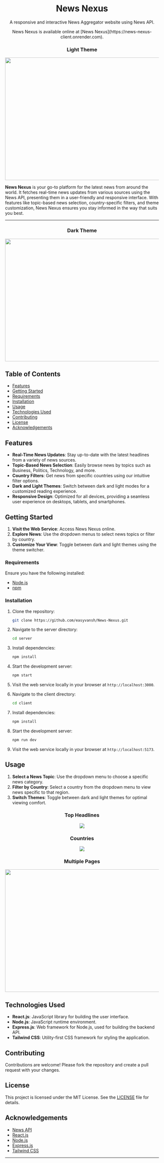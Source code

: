 <h1 align="center"> News Nexus </h1>

<div align="center">

  <p>A responsive and interactive News Aggregator website using News API.</p>
  <p>News Nexus is available online at [News Nexus](https://news-nexus-client.onrender.com).</p>
  <h3>Light Theme</h3>
  <img src="https://github.com/easyvansh/News-Nexus/blob/main/screenshots/Home%20Page%20Light%20Theme.JPG" style="width:800px; height:400px"/>
</div>

**News Nexus** is your go-to platform for the latest news from around the world. It fetches real-time news updates from various sources using the News API, presenting them in a user-friendly and responsive interface. With features like topic-based news selection, country-specific filters, and theme customization, News Nexus ensures you stay informed in the way that suits you best. 


- - -

<div align="center">

  <h3>Dark Theme</h3>
  <img src="https://github.com/easyvansh/News-Nexus/blob/main/screenshots/Home%20Page%20Dark%20Theme.JPG" style="width:800px; height:400px"/>
</div>


## Table of Contents

- [Features](#features)
- [Getting Started](#getting-started)
- [Requirements](#requirements)
- [Installation](#installation)
- [Usage](#usage)
- [Technologies Used](#technologies-used)
- [Contributing](#contributing)
- [License](#license)
- [Acknowledgements](#acknowledgements)

## Features

- **Real-Time News Updates**: Stay up-to-date with the latest headlines from a variety of news sources.
- **Topic-Based News Selection**: Easily browse news by topics such as Business, Politics, Technology, and more.
- **Country Filters**: Get news from specific countries using our intuitive filter options.
- **Dark and Light Themes**: Switch between dark and light modes for a customized reading experience.
- **Responsive Design**: Optimized for all devices, providing a seamless user experience on desktops, tablets, and smartphones.

## Getting Started

1. **Visit the Web Service**: Access News Nexus online.
2. **Explore News**: Use the dropdown menus to select news topics or filter by country.
3. **Customize Your View**: Toggle between dark and light themes using the theme switcher.

### Requirements

Ensure you have the following installed:

- [Node.js](https://nodejs.org/)
- [npm](https://www.npmjs.com/)

### Installation

1. Clone the repository:
   ```bash
   git clone https://github.com/easyvansh/News-Nexus.git
   ```

2. Navigate to the server directory:
   ```bash
   cd server
   ```

3. Install dependencies:
   ```bash
   npm install
   ```

4. Start the development server:
   ```bash
   npm start
   ```


5. Visit the web service locally in your browser at `http://localhost:3000`.



6. Navigate to the client directory:
   ```bash
   cd client
   ```

7. Install dependencies:
   ```bash
   npm install
   ```

8. Start the development server:
   ```bash
   npm run dev
   ```

9. Visit the web service locally in your browser at `http://localhost:5173`.


## Usage

1. **Select a News Topic**: Use the dropdown menu to choose a specific news category.
2. **Filter by Country**: Select a country from the dropdown menu to view news specific to that region.
3. **Switch Themes**: Toggle between dark and light themes for optimal viewing comfort.


<div align="center"> 
<h3>Top Headlines </h3>
<img src="https://github.com/easyvansh/News-Nexus/blob/main/screenshots/Top%20Headlines%20Dropdown.JPG" />
</div>

<div align="center"> 
<h3>Countries</h3>
<img src="https://github.com/easyvansh/News-Nexus/blob/main/screenshots/Countries%20Dropdown.JPG" />
</div>

<div align="center">
<h3>Multiple Pages </h3>
<img src="https://github.com/easyvansh/News-Nexus/blob/main/screenshots/%5BHome%20Page%20Multiple%20Pages%20Options.JPG" style="width:600px; height:400px"/>
</div>


## Technologies Used

- **React.js**: JavaScript library for building the user interface.
- **Node.js**: JavaScript runtime environment.
- **Express.js**: Web framework for Node.js, used for building the backend API.
- **Tailwind CSS**: Utility-first CSS framework for styling the application.

## Contributing

Contributions are welcome! Please fork the repository and create a pull request with your changes.

## License

This project is licensed under the MIT License. See the [LICENSE](https://github.com/easyvansh/News-Nexus/blob/main/LICENSE) file for details.

## Acknowledgements

- [News API](https://newsapi.org/)
- [React.js](https://reactjs.org/)
- [Node.js](https://nodejs.org/)
- [Express.js](https://expressjs.com/)
- [Tailwind CSS](https://tailwindcss.com/)

---